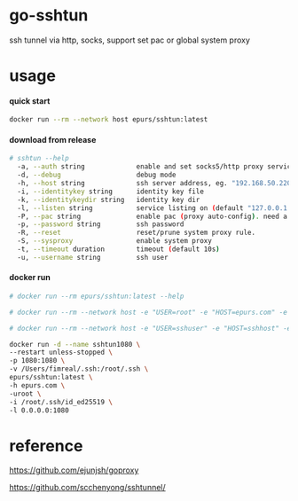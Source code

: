 # go-sshtun
ssh tunnel via http, socks, support set pac or global system proxy

# usage
#### quick start
```bash
docker run --rm --network host epurs/sshtun:latest
```

#### download from release 

```bash
# sshtun --help
  -a, --auth string             enable and set socks5/http proxy service authentication, eg. "user:pass"
  -d, --debug                   debug mode
  -h, --host string             ssh server address, eg. "192.168.50.220:2222"
  -i, --identitykey string      identity key file
  -k, --identitykeydir string   identity key dir
  -l, --listen string           service listing on (default "127.0.0.1:1080")
  -P, --pac string              enable pac (proxy auto-config). need a pac url, like "http://127.0.0.1:8000/my.pac", or use embedded rules(gfw, tiny)
  -p, --password string         ssh password
  -R, --reset                   reset/prune system proxy rule.
  -S, --sysproxy                enable system proxy
  -t, --timeout duration        timeout (default 10s)
  -u, --username string         ssh user
```

#### docker run

```bash
# docker run --rm epurs/sshtun:latest --help

# docker run --rm --network host -e "USER=root" -e "HOST=epurs.com" -e "PASSWORD=123456" -e "LISTEN=0.0.0.0:1080" epurs/sshtun:latest

# docker run --rm --network host -e "USER=sshuser" -e "HOST=sshhost" -e "PASSWORD=sshpassword" -e "LISTEN=0.0.0.0:1080" -e "AUTH=user:password" epurs/sshtun:latest

docker run -d --name sshtun1080 \
--restart unless-stopped \
-p 1080:1080 \
-v /Users/fimreal/.ssh:/root/.ssh \
epurs/sshtun:latest \
-h epurs.com \
-uroot \
-i /root/.ssh/id_ed25519 \
-l 0.0.0.0:1080
```

# reference

https://github.com/ejunjsh/goproxy

https://github.com/scchenyong/sshtunnel/
